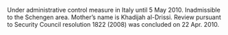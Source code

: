  Under administrative control measure in Italy until 5 May 2010. Inadmissible 
to the Schengen area. Mother’s name is Khadijah al-Drissi. Review pursuant to 
Security Council resolution 1822 (2008) was concluded on 22 Apr. 2010. 
